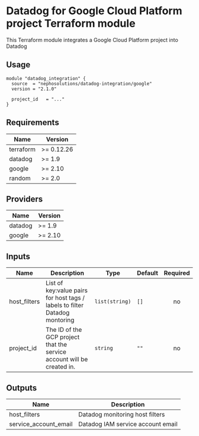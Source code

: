 # Datadog for Google Cloud Platform project Terraform module

This Terraform module integrates a Google Cloud Platform project into Datadog

## Usage

```hcl
module "datadog_integration" {
  source  = "nephosolutions/datadog-integration/google"
  version = "2.1.0"

  project_id   = "..."
}
```

<!-- BEGINNING OF PRE-COMMIT-TERRAFORM DOCS HOOK -->
## Requirements

| Name | Version |
|------|---------|
| terraform | >= 0.12.26 |
| datadog | >= 1.9 |
| google | >= 2.10 |
| random | >= 2.0 |

## Providers

| Name | Version |
|------|---------|
| datadog | >= 1.9 |
| google | >= 2.10 |

## Inputs

| Name | Description | Type | Default | Required |
|------|-------------|------|---------|:--------:|
| host\_filters | List of key:value pairs for host tags / labels to filter Datadog montoring | `list(string)` | `[]` | no |
| project\_id | The ID of the GCP project that the service account will be created in. | `string` | `""` | no |

## Outputs

| Name | Description |
|------|-------------|
| host\_filters | Datadog monitoring host filters |
| service\_account\_email | Datadog IAM service account email |

<!-- END OF PRE-COMMIT-TERRAFORM DOCS HOOK -->
